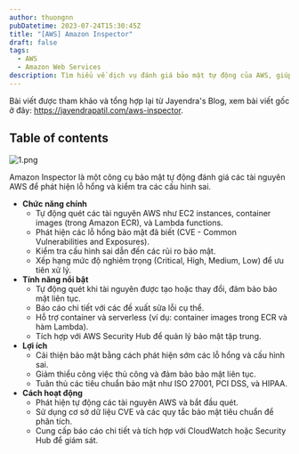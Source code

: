 ```yaml
---
author: thuongnn
pubDatetime: 2023-07-24T15:30:45Z
title: "[AWS] Amazon Inspector"
draft: false
tags:
  - AWS
  - Amazon Web Services
description: Tìm hiểu về dịch vụ đánh giá bảo mật tự động của AWS, giúp phát hiện lỗ hổng và tuân thủ bảo mật.
---
```


Bài viết được tham khảo và tổng hợp lại từ Jayendra's Blog, xem bài viết gốc ở đây: https://jayendrapatil.com/aws-inspector.

## Table of contents

![1.png](@/assets/images/security/aws-inspector/1.png)

Amazon Inspector là một công cụ bảo mật tự động đánh giá các tài nguyên AWS để phát hiện lỗ hổng và kiểm tra các cấu hình sai.

- **Chức năng chính**
  - Tự động quét các tài nguyên AWS như EC2 instances, container images (trong Amazon ECR), và Lambda functions.
  - Phát hiện các lỗ hổng bảo mật đã biết (CVE - Common Vulnerabilities and Exposures).
  - Kiểm tra cấu hình sai dẫn đến các rủi ro bảo mật.
  - Xếp hạng mức độ nghiêm trọng (Critical, High, Medium, Low) để ưu tiên xử lý.
- **Tính năng nổi bật**
  - Tự động quét khi tài nguyên được tạo hoặc thay đổi, đảm bảo bảo mật liên tục.
  - Báo cáo chi tiết với các đề xuất sửa lỗi cụ thể.
  - Hỗ trợ container và serverless (ví dụ: container images trong ECR và hàm Lambda).
  - Tích hợp với AWS Security Hub để quản lý bảo mật tập trung.
- **Lợi ích**
  - Cải thiện bảo mật bằng cách phát hiện sớm các lỗ hổng và cấu hình sai.
  - Giảm thiểu công việc thủ công và đảm bảo bảo mật liên tục.
  - Tuân thủ các tiêu chuẩn bảo mật như ISO 27001, PCI DSS, và HIPAA.
- **Cách hoạt động**
  - Phát hiện tự động các tài nguyên AWS và bắt đầu quét.
  - Sử dụng cơ sở dữ liệu CVE và các quy tắc bảo mật tiêu chuẩn để phân tích.
  - Cung cấp báo cáo chi tiết và tích hợp với CloudWatch hoặc Security Hub để giám sát.
